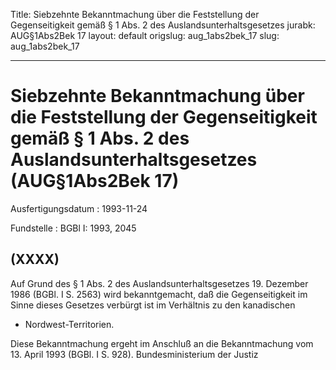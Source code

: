 Title: Siebzehnte Bekanntmachung über die Feststellung der Gegenseitigkeit gemäß §
  1 Abs. 2 des Auslandsunterhaltsgesetzes
jurabk: AUG§1Abs2Bek 17
layout: default
origslug: aug_1abs2bek_17
slug: aug_1abs2bek_17

---

# Siebzehnte Bekanntmachung über die Feststellung der Gegenseitigkeit gemäß § 1 Abs. 2 des Auslandsunterhaltsgesetzes (AUG§1Abs2Bek 17)

Ausfertigungsdatum
:   1993-11-24

Fundstelle
:   BGBl I: 1993, 2045



## (XXXX)

Auf Grund des § 1 Abs. 2 des Auslandsunterhaltsgesetzes 19. Dezember
1986 (BGBl. I S. 2563) wird bekanntgemacht, daß die Gegenseitigkeit im
Sinne dieses Gesetzes verbürgt ist im Verhältnis zu den kanadischen

*   Nordwest-Territorien.



Diese Bekanntmachung ergeht im Anschluß an die Bekanntmachung vom 13.
April 1993 (BGBl. I S. 928).
Bundesministerium der Justiz

